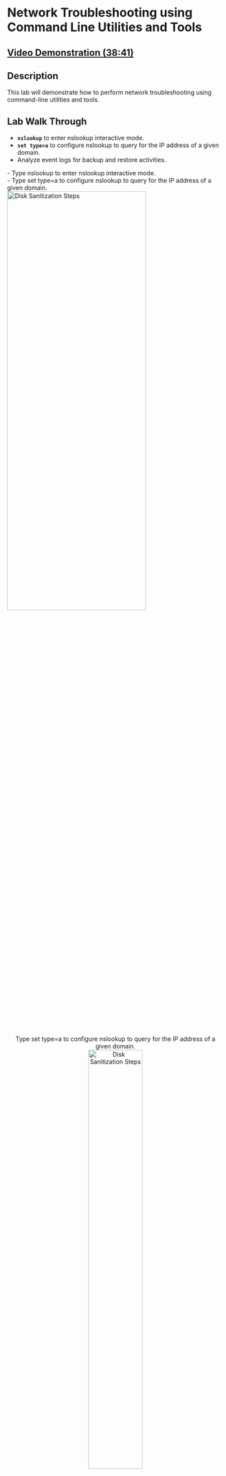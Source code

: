 <h1>Network Troubleshooting using Command Line Utilities and Tools</h1>

 ## [Video Demonstration (38:41)](https://drive.google.com/file/d/1ozfcxE80ODhxWV1-2v5EPMv1_uyHX-eD/view?usp=drive_link)

<h2>Description</h2>

This lab will demonstrate how to perform network troubleshooting using command-line utilities and tools.

## Lab Walk Through
- **`nslookup`** to enter nslookup interactive mode.
- **`set type=a`** to configure nslookup to query for the IP address of a given domain.
- Analyze event logs for backup and restore activities.


<p align="left"> - Type nslookup to enter nslookup interactive mode.<br/>
- Type set type=a to configure nslookup to query for the IP address of a given domain.
<br/>
<img src="https://i.imgur.com/hPgvwQr.png" height="50%" width="80%" alt="Disk Sanitization Steps"/>
<br />
<p align="center">Type set type=a to configure nslookup to query for the IP address of a given domain.
<br/>
<img src="https://i.imgur.com/5Igc8zJ.png" height="50%" width="50%" alt="Disk Sanitization Steps"/>
<br />
<br />
<p align="center"> 
<br/>
<img src="https://i.imgur.com/JMLc1Ju.png" height="50%" width="50%" alt="Disk Sanitization Steps"/>
<br />
<br />
 <p align="center">
<br/>
<img src="https://i.imgur.com/2TIhyIY.png" height="50%" width="50%" alt="Disk Sanitization Steps"/>
<br />
<br />
<p align="center">
<br/>
<img src="https://i.imgur.com/Kzk7SJC.png" height="50%" width="50%" alt="Disk Sanitization Steps"/>
<br />
<br />
<p align="center">
<br/>
<img src="https://i.imgur.com/Dc2j6gg.png" height="50%" width="50%" alt="Disk Sanitization Steps"/>
<br />
<br />

<p align="center">
<br/>
<img src="https://i.imgur.com/rHWY0PS.png" height="50%" width="50%" alt="Disk Sanitization Steps"/>
<br />
<br />
<p align="center">
<br/>
<img src="https://i.imgur.com/4vy91SK.png" height="50%" width="50%" alt="Disk Sanitization Steps"/>
<br />
<br />

